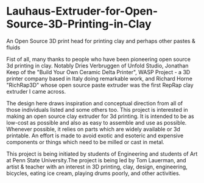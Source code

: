 # Lauhaus-Extruder-for-Open-Source-3D-Printing-in-Clay
An Open Source 3D print head for printing clay and perhaps other pastes & fluids

Fist of all, many thanks to people who have been pioneering open source 3d printing in clay. Notably Dries Verbruggen of Unfold Studio, Jonathan Keep of the "Build Your Own Ceramic Delta Printer", WASP Project - a 3D printer company based in Italy doing remarkable work, and Richard Horne "RichRap3D" whose open source paste extruder was the first RepRap clay extruder I came across.

The design here draws inspiration and conceptual direction from all of those individuals listed and some others too. This project is interested in making an open source clay extruder for 3d printing. It is intended to be as low-cost as possible and also as easy to assemble and use as possible. Whenever possible, it relies on parts which are widely available or 3d printable. An effort is made to avoid exotic and esoteric and expensive components or things which need to be milled or cast in metal.

This project is being initiated by students of Engineering and students of Art at Penn State University.The project is being led by Tom Lauerman, and artist & teacher with an interest in 3D printing, clay, design, engineering, bicycles, eating ice cream, playing drums poorly, and other activities.
